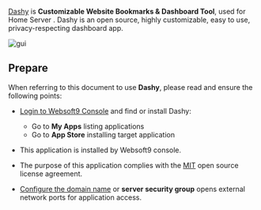 [Dashy](https://dashy.to) is **Customizable Website  Bookmarks & Dashboard Tool**, used for Home Server . Dashy is an open source, highly customizable, easy to use, privacy-respecting dashboard app.


![gui](http://libs.websoft9.com/Websoft9/DocsPicture/zh/dashy/dashy-gui-websoft9.png)


## Prepare

When referring to this document to use **Dashy**, please read and ensure the following points:

- [Login to Websoft9 Console](./login-console) and find or install Dashy:
  - Go to **My Apps** listing applications 
  - Go to **App Store** installing target application

- This application is installed by Websoft9 console.


- The purpose of this application complies with the [MIT](https://opensource.org/licenses/MIT) open source license agreement.


- [Configure the domain name](./domain-set) or **server security group** opens external network ports for application access.
